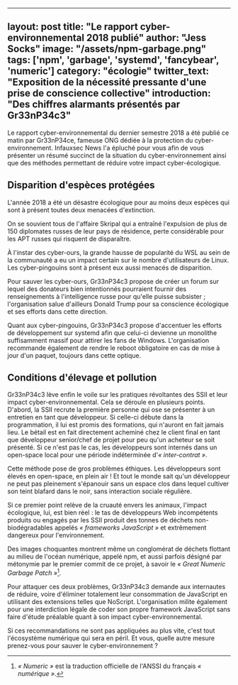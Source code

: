 ---
layout: post
title: "Le rapport cyber-environnemental 2018 publié"
author: "Jess Socks"
image: "/assets/npm-garbage.png"
tags: ['npm', 'garbage', 'systemd', 'fancybear', 'numeric']
category: "écologie"
twitter_text: "Exposition de la nécessité pressante d'une prise de conscience collective"
introduction: "Des chiffres alarmants présentés par Gr33nP34c3"
--

Le rapport cyber-environnemental du dernier semestre 2018 a été publié ce matin
par Gr33nP34ce, fameuse ONG dédiée à la protection du cyber-environnement.
Infauxsec News l'a épluché pour vous afin de vous présenter un résumé succinct
de la situation du cyber-environnement ainsi que des méthodes permettant de
réduire votre impact cyber-écologique.

## Disparition d'espèces protégées

L'année 2018 a été un désastre écologique pour au moins deux espèces qui sont
à présent toutes deux menacées d'extinction.

On se souvient tous de l'affaire Skripal qui a entraîné l'expulsion de plus de
150 diplomates russes de leur pays de résidence, perte considérable pour les
APT russes qui risquent de disparaître.

À l'instar des cyber-ours, la grande hausse de popularité du WSL au sein de la
communauté a eu un impact certain sur le nombre d'utilisateurs de Linux. Les
cyber-pingouins sont à présent eux aussi menacés de disparition.

Pour sauver les cyber-ours, Gr33nP34c3 propose de créer un forum sur lequel des
donateurs bien intentionnés pourraient fournir des renseignements à
l'intelligence russe pour qu'elle puisse subsister ; l'organisation salue
d'ailleurs Donald Trump pour sa conscience écologique et ses efforts dans cette
direction.

Quant aux cyber-pingouins, Gr33nP34c3 propose d'accentuer les efforts de
développement sur systemd afin que celui-ci devienne un monolithe suffisamment
massif pour attirer les fans de Windows. L'organisation recommande également de
rendre le reboot obligatoire en cas de mise à jour d'un paquet, toujours dans
cette optique.

## Conditions d'élevage et pollution

Gr33nP34c3 lève enfin le voile sur les pratiques révoltantes des SSII et leur
impact cyber-environnemental. Cela se déroule en plusieurs points. D'abord, la
SSII recrute la première personne qui ose se présenter à un entretien en tant
que développeur. Si celle-ci débute dans la programmation, il lui est promis
des formations, qui n'auront en fait jamais lieu. Le bétail est en fait
directement acheminé chez le client final en tant que développeur senior/chef
de projet pour peu qu'un acheteur se soit présenté. Si ce n'est pas le cas, les
développeurs sont internés dans un open-space local pour une période
indéterminée d'*« inter-contrat »*.

Cette méthode pose de gros problèmes éthiques. Les développeurs sont élevés en
open-space, en plein air ! Et tout le monde sait qu'un développeur ne peut pas
pleinement s'épanouir sans un espace clos dans lequel cultiver son teint blafard
dans le noir, sans interaction sociale régulière.

Si ce premier point relève de la cruauté envers les animaux, l'impact
écologique, lui, est bien réel : le tas de développeurs Web incompétents
produits ou engagés par les SSII produit des tonnes de déchets
non-biodégradables appelés *« frameworks JavaScript »* et extrêmement dangereux
pour l'environnement.

Des images choquantes montrent même un conglomérat de déchets flottant au milieu
de l'océan numérique, appelé npm, et aussi parfois désigné par métonymie par le
premier commit de ce projet, à savoir le *« Great Numeric Garbage Patch »*[^1].

Pour attaquer ces deux problèmes, Gr33nP34c3 demande aux internautes de réduire,
voire d'éliminer totalement leur consommation de JavaScript en utilisant des
extensions telles que NoScript. L'organisation milite également pour une
interdiction légale de coder son propre framework JavaScript sans faire d'étude
préalable quant à son impact cyber-environnemental.

Si ces recommandations ne sont pas appliquées au plus vite, c'est tout
l'écosystème numérique qui sera en péril. Et vous, quelle autre mesure
prenez-vous pour sauver le cyber-environnement ?

[^1]: *« Numeric »* est la traduction officielle de l'ANSSI du français *« numérique »*.

